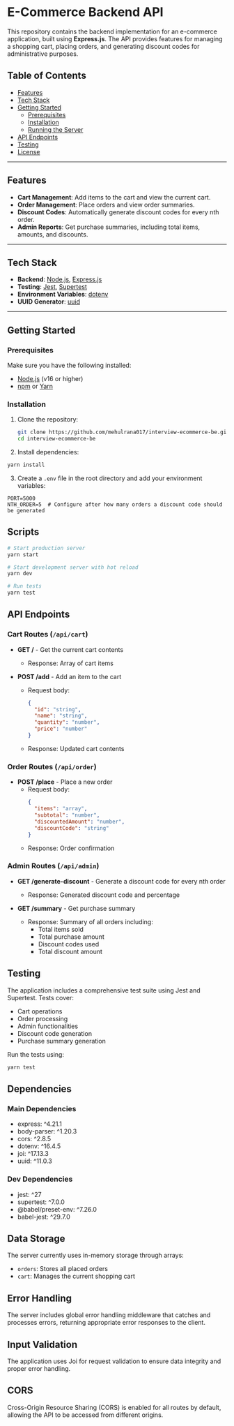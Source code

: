 # E-Commerce Backend API

This repository contains the backend implementation for an e-commerce application, built using **Express.js**. The API provides features for managing a shopping cart, placing orders, and generating discount codes for administrative purposes.

## Table of Contents

- [Features](#features)
- [Tech Stack](#tech-stack)
- [Getting Started](#getting-started)
  - [Prerequisites](#prerequisites)
  - [Installation](#installation)
  - [Running the Server](#running-the-server)
- [API Endpoints](#api-endpoints)
- [Testing](#testing)
- [License](#license)

---

## Features

- **Cart Management**: Add items to the cart and view the current cart.
- **Order Management**: Place orders and view order summaries.
- **Discount Codes**: Automatically generate discount codes for every nth order.
- **Admin Reports**: Get purchase summaries, including total items, amounts, and discounts.

---

## Tech Stack

- **Backend**: [Node.js](https://nodejs.org/), [Express.js](https://expressjs.com/)
- **Testing**: [Jest](https://jestjs.io/), [Supertest](https://github.com/visionmedia/supertest)
- **Environment Variables**: [dotenv](https://github.com/motdotla/dotenv)
- **UUID Generator**: [uuid](https://github.com/uuidjs/uuid)

---

## Getting Started

### Prerequisites

Make sure you have the following installed:

- [Node.js](https://nodejs.org/) (v16 or higher)
- [npm](https://www.npmjs.com/) or [Yarn](https://yarnpkg.com/)

### Installation

1. Clone the repository:

   ```bash
   git clone https://github.com/mehulrana017/interview-ecommerce-be.git
   cd interview-ecommerce-be
   ```

2. Install dependencies:

```bash
yarn install
```

3. Create a `.env` file in the root directory and add your environment variables:

```env
PORT=5000
NTH_ORDER=5  # Configure after how many orders a discount code should be generated
```

## Scripts

```bash
# Start production server
yarn start

# Start development server with hot reload
yarn dev

# Run tests
yarn test
```

## API Endpoints

### Cart Routes (`/api/cart`)

- **GET /** - Get the current cart contents

  - Response: Array of cart items

- **POST /add** - Add an item to the cart
  - Request body:
    ```json
    {
      "id": "string",
      "name": "string",
      "quantity": "number",
      "price": "number"
    }
    ```
  - Response: Updated cart contents

### Order Routes (`/api/order`)

- **POST /place** - Place a new order
  - Request body:
    ```json
    {
      "items": "array",
      "subtotal": "number",
      "discountedAmount": "number",
      "discountCode": "string"
    }
    ```
  - Response: Order confirmation

### Admin Routes (`/api/admin`)

- **GET /generate-discount** - Generate a discount code for every nth order

  - Response: Generated discount code and percentage

- **GET /summary** - Get purchase summary
  - Response: Summary of all orders including:
    - Total items sold
    - Total purchase amount
    - Discount codes used
    - Total discount amount

## Testing

The application includes a comprehensive test suite using Jest and Supertest. Tests cover:

- Cart operations
- Order processing
- Admin functionalities
- Discount code generation
- Purchase summary generation

Run the tests using:

```bash
yarn test
```

## Dependencies

### Main Dependencies

- express: ^4.21.1
- body-parser: ^1.20.3
- cors: ^2.8.5
- dotenv: ^16.4.5
- joi: ^17.13.3
- uuid: ^11.0.3

### Dev Dependencies

- jest: ^27
- supertest: ^7.0.0
- @babel/preset-env: ^7.26.0
- babel-jest: ^29.7.0

## Data Storage

The server currently uses in-memory storage through arrays:

- `orders`: Stores all placed orders
- `cart`: Manages the current shopping cart

## Error Handling

The server includes global error handling middleware that catches and processes errors, returning appropriate error responses to the client.

## Input Validation

The application uses Joi for request validation to ensure data integrity and proper error handling.

## CORS

Cross-Origin Resource Sharing (CORS) is enabled for all routes by default, allowing the API to be accessed from different origins.
